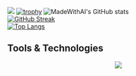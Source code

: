 
![](https://github.com/MadeWithAI/MadeWithAI/blob/main/face_recognition.gif)
[![trophy](https://github-profile-trophy.vercel.app/?username=MadeWithAI&theme=algolia)](https://github.com/ryo-ma/github-profile-trophy)
![MadeWithAI's GitHub stats](https://github-readme-stats.vercel.app/api?username=MadeWithAI&show_icons=true&theme=tokyonight)
<br>
[![GitHub Streak](https://streak-stats.demolab.com/?user=MadeWithAI&theme=tokyonight)](https://git.io/streak-stats)
<br>
[![Top Langs](https://github-readme-stats.vercel.app/api/top-langs/?username=MadeWithAI&layout=compact&theme=tokyonight)](https://github.com/anuraghazra/github-readme-stats)
<br>
<h2>Tools & Technologies</h2>
<p align="center">
  <a href="https://skillicons.dev">
    <img src="https://skillicons.dev/icons?i=git,py,r,tensorflow,pytorch,flask,d3,docker,mysql," />
  </a>
</p>


